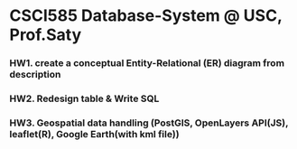 # CSCI585 Database-System @ USC, Prof.Saty

### HW1. create a conceptual Entity-Relational (ER) diagram from description
### HW2. Redesign table & Write SQL
### HW3. Geospatial data handling (PostGIS, OpenLayers API(JS), leaflet(R), Google Earth(with kml file))
